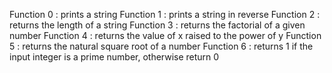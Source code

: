 Function 0 : prints a string
Function 1 : prints a string in reverse
Function 2 : returns the length of a string
Function 3 : returns the factorial of a given number
Function 4 : returns the value of x raised to the power of y
Function 5 : returns the natural square root of a number
Function 6 : returns 1 if the input integer is a prime number, otherwise return 0
